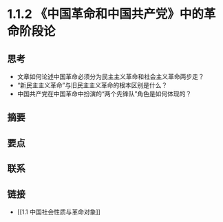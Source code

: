 # 1.1.2 《中国革命和中国共产党》中的革命阶段论

## 思考
- 文章如何论述中国革命必须分为民主主义革命和社会主义革命两步走？
- “新民主主义革命”与旧民主主义革命的根本区别是什么？
- 中国共产党在中国革命中扮演的“两个先锋队”角色是如何体现的？

## 摘要
## 要点
## 联系
## 链接
- [[1.1 中国社会性质与革命对象]]

